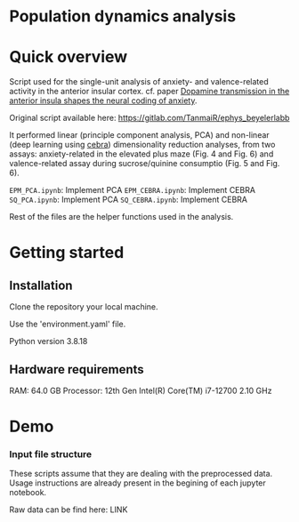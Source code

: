 # Population dynamics analysis

# Quick overview

Script used for the single-unit analysis of anxiety- and valence-related activity in the anterior insular cortex. cf. paper [Dopamine transmission in the anterior insula shapes the neural coding of anxiety](https://www.biorxiv.org/content/10.1101/2024.10.25.620186v2).

Original script available here: https://gitlab.com/TanmaiR/ephys_beyelerlabb

It performed linear (principle component analysis, PCA) and non-linear (deep learning using [cebra](https://cebra.ai/docs/index.html)) dimensionality reduction analyses, from two assays: anxiety-related in the elevated plus maze (Fig. 4 and Fig. 6) and valence-related assay during sucrose/quinine consumptio (Fig. 5 and Fig. 6). 

`EPM_PCA.ipynb`: Implement PCA 
`EPM_CEBRA.ipynb`: Implement CEBRA 
`SQ_PCA.ipynb`: Implement PCA 
`SQ_CEBRA.ipynb`: Implement CEBRA

Rest of the files are the helper functions used in the analysis.

# Getting started 

## Installation 

Clone the repository your local machine. 

Use the 'environment.yaml' file. 

Python version 3.8.18

## Hardware requirements 

RAM: 64.0 GB
Processor: 12th Gen Intel(R) Core(TM) i7-12700   2.10 GHz

# Demo 

### Input file structure 

These scripts assume that they are dealing with the preprocessed data. Usage instructions are already present in the begining of each jupyter notebook.

Raw data can be find here: LINK
